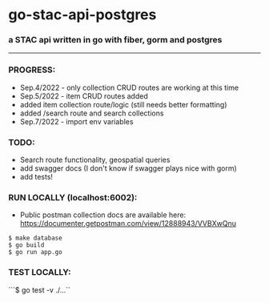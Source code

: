 # go-stac-api-postgres  
### a STAC api written in go with fiber, gorm and postgres   
-------
### PROGRESS:  
- Sep.4/2022 - only collection CRUD routes are working at this time   
- Sep.5/2022 - item CRUD routes added 
- added item collection route/logic (still needs better formatting) 
- added /search route and search collections
- Sep.7/2022 - import env variables

### TODO: 
- Search route functionality, geospatial queries
- add swagger docs (I don't know if swagger plays nice with gorm)   
- add tests!  
  
### RUN LOCALLY (localhost:6002):  
- Public postman collection docs are available here: https://documenter.getpostman.com/view/12888943/VVBXwQnu   

```$ make database```  
```$ go build```  
```$ go run app.go```  
    
### TEST LOCALLY:       
```$ go test -v ./...``
   